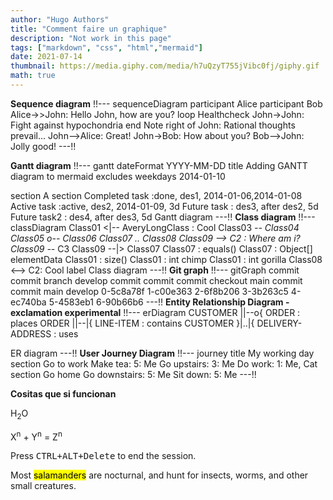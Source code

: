 ```yaml
---
author: "Hugo Authors"
title: "Comment faire un graphique"
description: "Not work in this page"
tags: ["markdown", "css", "html","mermaid"]
date: 2021-07-14
thumbnail: https://media.giphy.com/media/h7uQzyT755jVibc0fj/giphy.gif
math: true
---
```


**Sequence diagram**
!!---
sequenceDiagram
    participant Alice
    participant Bob
    Alice->>John: Hello John, how are you?
    loop Healthcheck
        John->John: Fight against hypochondria
    end
    Note right of John: Rational thoughts <br/>prevail...
    John-->Alice: Great!
    John->Bob: How about you?
    Bob-->John: Jolly good!
---!!

**Gantt diagram**
!!---
gantt
dateFormat  YYYY-MM-DD
title Adding GANTT diagram to mermaid
excludes weekdays 2014-01-10

section A section
Completed task            :done,    des1, 2014-01-06,2014-01-08
Active task               :active,  des2, 2014-01-09, 3d
Future task               :         des3, after des2, 5d
Future task2               :         des4, after des3, 5d
Gantt diagram
---!!
**Class diagram**
!!---
classDiagram
Class01 <|-- AveryLongClass : Cool
Class03 *-- Class04
Class05 o-- Class06
Class07 .. Class08
Class09 --> C2 : Where am i?
Class09 --* C3
Class09 --|> Class07
Class07 : equals()
Class07 : Object[] elementData
Class01 : size()
Class01 : int chimp
Class01 : int gorilla
Class08 <--> C2: Cool label
Class diagram
---!!
**Git graph**
!!---
    gitGraph
       commit
       commit
       branch develop
       commit
       commit
       commit
       checkout main
       commit
       commit
main
develop
0-5c8a78f
1-c00e363
2-6f8b206
3-3b263c5
4-ec740ba
5-4583eb1
6-90b66b6
---!!
**Entity Relationship Diagram - exclamation experimental**
!!---
erDiagram
    CUSTOMER ||--o{ ORDER : places
    ORDER ||--|{ LINE-ITEM : contains
    CUSTOMER }|..|{ DELIVERY-ADDRESS : uses

ER diagram
---!!
**User Journey Diagram**
!!---
journey
    title My working day
    section Go to work
      Make tea: 5: Me
      Go upstairs: 3: Me
      Do work: 1: Me, Cat
    section Go home
      Go downstairs: 5: Me
      Sit down: 5: Me
      ---!!

**Cositas que si funcionan**

H<sub>2</sub>O

X<sup>n</sup> + Y<sup>n</sup> = Z<sup>n</sup>

Press <kbd><kbd>CTRL</kbd>+<kbd>ALT</kbd>+<kbd>Delete</kbd></kbd> to end the session.

Most <mark>salamanders</mark> are nocturnal, and hunt for insects, worms, and other small creatures.
